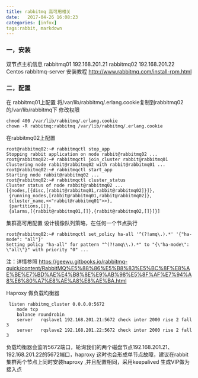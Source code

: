 ```yaml
---
title: rabbitmq 高可用相关
date:   2017-04-26 16:08:23
categories: [infox]
tags:rabbit, markdown
---
```


### 一，安装
双节点主机信息
rabbitmq01 192.168.201.21
rabbitmq02 192.168.201.22
Centos rabbitmq-server 安装教程 http://www.rabbitmq.com/install-rpm.html

### 二，配置
在 rabbitmq01上配置
将/var/lib/rabbitmq/.erlang.cookie复制到rabbitmq02 的/var/lib/rabbitmq下
修改权限

```
chmod 400 /var/lib/rabbitmq/.erlang.cookie
chown -R rabbitmq:rabbitmq /var/lib/rabbitmq/.erlang.cookie
```

在rabbitmq02上配置

```
root@rabbitmq02:~# rabbitmqctl stop_app
Stopping rabbit application on node rabbit@rabbitmq02 ...
root@rabbitmq02:~# rabbitmqctl join_cluster rabbit@rabbitmq01
Clustering node rabbit@rabbitmq02 with rabbit@rabbitmq01 ...
root@rabbitmq02:~# rabbitmqctl start_app
Starting node rabbit@rabbitmq02 ...
root@rabbitmq02:~# rabbitmqctl cluster_status
Cluster status of node rabbit@rabbitmq02 ...
[{nodes,[{disc,[rabbit@rabbitmq01,rabbit@rabbitmq02]}]},
 {running_nodes,[rabbit@rabbitmq01,rabbit@rabbitmq02]},
 {cluster_name,<<"rabbit@rabbitmq01">>},
 {partitions,[]},
 {alarms,[{rabbit@rabbitmq01,[]},{rabbit@rabbitmq02,[]}]}]
```

集群高可用配置
设计镜像队列策略，在任何一个节点执行

```
root@rabbitmq02:~# rabbitmqctl set_policy ha-all '^(?!amq\.).*' '{"ha-mode": "all"}'
Setting policy "ha-all" for pattern "^(?!amq\\.).*" to "{\"ha-mode\": \"all\"}" with priority "0" ...
```
注：详情参照 https://geewu.gitbooks.io/rabbitmq-quick/content/RabbitMQ%E5%88%86%E5%B8%83%E5%BC%8F%E8%AE%BE%E7%BD%AE%E4%B8%8E%E9%AB%98%E5%8F%AF%E7%94%A8%E6%80%A7%E8%AE%A8%E8%AE%BA.html


Haproxy 做负载均衡器

```
 listen rabbitmq_cluster 0.0.0.0:5672
    mode tcp
    balance roundrobin
    server   rqslave1 192.168.201.21:5672 check inter 2000 rise 2 fall 3   
    server   rqslave2 192.168.201.22:5672 check inter 2000 rise 2 fall 3   
```

负载均衡器会监听5672端口，轮询我们的两个磁盘节点192.168.201.21、192.168.201.22的5672端口，haproxy 这时也会形成单节点故障，建议在rabbit集群两个节点上同时安装haproxy ,并且配置相同，采用keepalived 生成VIP做为接入点
